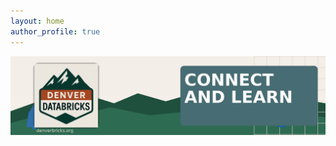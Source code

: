 ```yaml
---
layout: home
author_profile: true
---
```


[![Denver Bricks Logo](/assets/images/denverbricks_linkedin_banner_1584x396.png)](https://denverbricks.org)
